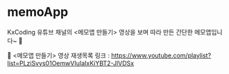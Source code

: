 # memoApp

KxCoding 유튜브 채널의 <메모앱 만들기> 영상을 보며 따라 만든 간단한 메모앱입니다~ 🙌

🔗 <메모앱 만들기> 영상 재생목록 링크 : https://www.youtube.com/playlist?list=PLziSvys01OemwVIuIaIxKiYBT2-JlVDSx 
